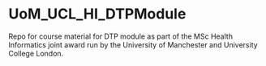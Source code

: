 # UoM_UCL_HI_DTPModule
Repo for course material for DTP module as part of the MSc Health Informatics joint award run by the University of Manchester and University College London.
